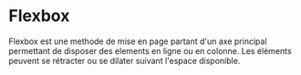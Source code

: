 # Flexbox

Flexbox est une methode de mise en page partant d'un axe principal
permettant de disposer des elements en ligne ou en colonne.
Les éléments peuvent se rétracter ou se dilater suivant l'espace disponible.